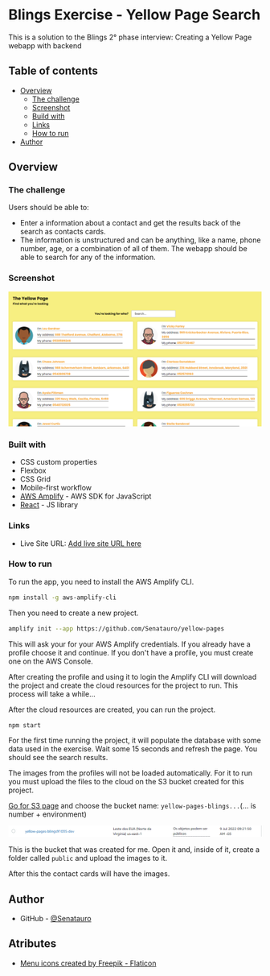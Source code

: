 # Blings Exercise - Yellow Page Search

This is a solution to the Blings 2° phase interview: Creating a Yellow Page webapp with backend

## Table of contents

- [Overview](#overview)
  - [The challenge](#the-challenge)
  - [Screenshot](#screenshot)
  - [Build with](#build-with)
  - [Links](#links)
  - [How to run](#how-to-run)
- [Author](#author)

## Overview

### The challenge

Users should be able to:

- Enter a information about a contact and get the results back of the search as contacts cards.
- The information is unstructured and can be anything, like a name, phone number, age, or a combination of all of them. The webapp should be able to search for any of the information.

### Screenshot

![](./screenshot.png)

### Built with

- CSS custom properties
- Flexbox
- CSS Grid
- Mobile-first workflow
- [AWS Amplify](https://amplify.aws/) - AWS SDK for JavaScript
- [React](https://reactjs.org/) - JS library

### Links

- Live Site URL: [Add live site URL here](https://master.d268askmx46p4q.amplifyapp.com/)

### How to run

To run the app, you need to install the AWS Amplify CLI.

```bash
npm install -g aws-amplify-cli
```

Then you need to create a new project.

```bash
amplify init --app https://github.com/Senatauro/yellow-pages
```

This will ask your for your AWS Amplify credentials. If you already have a profile choose it and continue.
If you don't have a profile, you must create one on the AWS Console.

After creating the profile and using it to login the Amplify CLI will download the project and create the cloud resources for the project to run. This process will take a while...

After the cloud resources are created, you can run the project.

```bash
npm start
```

For the first time running the project, it will populate the database with some data used in the exercise.
Wait some 15 seconds and refresh the page. You should see the search results.

The images from the profiles will not be loaded automatically. For it to run you must upload the files to the cloud on the S3 bucket created for this project.

[Go for S3 page](https://s3.console.aws.amazon.com/s3/buckets?region=us-east-1) and choose the bucket name: `yellow-pages-blings...`(... is number + environment)

![](./S3_Bucket.png)

This is the bucket that was created for me. Open it and, inside of it, create a folder called `public` and upload the images to it.

After this the contact cards will have the images.


## Author

- GitHub - [@Senatauro](https://github.com/Senatauro)


## Atributes

- <a href="https://www.flaticon.com/free-icons/menu" title="menu icons">Menu icons created by Freepik - Flaticon</a>